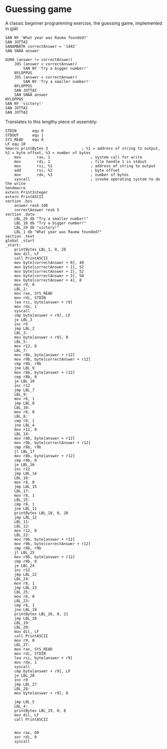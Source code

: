 # Guessing game


A classic beginner programming exercise, the guessing game, implemented in giäl:

    SAN NY 'What year was Rauma founded?'
    SAN JOTTAI
    SANAMBÄTK correctAnswer = '1442'
    SAN SNÄÄ answer

    GUHA (answer != correctAnswer)
        JOS (answer < correctAnswer) 
            SAN NY 'Try a bigger number!'
        NYLOPPUS
        JOS (answer > correctAnswer) 
            SAN NY 'Try a smaller number!'
        NYLOPPUS
        SAN JOTTAI
        SAN SNÄÄ answer
    NYLOPPUS
    SAN NY 'victory!'
    SAN JOTTAI
    SAN JOTTAI





Translates to this lengthy piece of assembly:

    STDIN       equ 0
    STDOUT      equ 1
    SYS_READ    equ 0
    LF equ 10
    %macro printBytes 3               ; %1 = address of string to output, %2 = byte offset, %3 = number of bytes
        mov       rax, 1                  ; system call for write
        mov       rdi, 1                  ; file handle 1 is stdout
        mov       rsi, %1                 ; address of string to output
        add       rsi, %2                 ; byte offset
        mov       rdx, %3                 ; number of bytes
        syscall                           ; invoke operating system to do the write
    %endmacro
    extern PrintInteger
    extern PrintASCII
    section .bss
        answer resb 100
        correctAnswer resb 5
    section .data
        LBL_26 db "Try a smaller number!"
        LBL_18 db "Try a bigger number!"
        LBL_29 db "victory!"
        LBL_1 db "What year was Rauma founded?"
    section .text
    global _start
    _start:
        printBytes LBL_1, 0, 28
        mov dil, LF
        call PrintASCII
        mov byte[correctAnswer + 0], 49
        mov byte[correctAnswer + 1], 52
        mov byte[correctAnswer + 2], 52
        mov byte[correctAnswer + 3], 50
        mov byte[correctAnswer + 4], 0
        mov r9, 0
        LBL_2:
        mov rax, SYS_READ
        mov rdi, STDIN
        lea rsi, byte[answer + r9]
        mov rdx, 1
        syscall
        cmp byte[answer + r9], LF
        je LBL_3
        inc r9
        jmp LBL_2
        LBL_3:
        mov byte[answer + r9], 0
        LBL_5:
        mov r12, 0
        LBL_7:
        mov r8b, byte[answer + r12]
        mov r9b, byte[correctAnswer + r12]
        cmp r8b, r9b
        jne LBL_9
        mov r8b, byte[answer + r12]
        cmp r8b, 0
        je LBL_10
        inc r12
        jmp LBL_7
        LBL_9:
        mov r8, 1
        jmp LBL_8
        LBL_10:
        mov r8, 0
        LBL_8:
        cmp r8, 1
        jne LBL_4
        mov r12, 0
        LBL_14:
        mov r8b, byte[answer + r12]
        mov r9b, byte[correctAnswer + r12]
        cmp r8b, r9b
        jl LBL_17
        mov r8b, byte[answer + r12]
        cmp r8b, 0
        je LBL_16
        inc r12
        jmp LBL_14
        LBL_16:
        mov r8, 0
        jmp LBL_15
        LBL_17:
        mov r8, 1
        LBL_15:
        cmp r8, 1
        jne LBL_11
        printBytes LBL_18, 0, 20
        jmp LBL_12
        LBL_11:
        LBL_12:
        mov r12, 0
        LBL_22:
        mov r8b, byte[answer + r12]
        mov r9b, byte[correctAnswer + r12]
        cmp r8b, r9b
        jl LBL_25
        mov r8b, byte[answer + r12]
        cmp r8b, 0
        je LBL_24
        inc r12
        jmp LBL_22
        LBL_24:
        mov r8, 1
        jmp LBL_23
        LBL_25:
        mov r8, 0
        LBL_23:
        cmp r8, 1
        jne LBL_19
        printBytes LBL_26, 0, 21
        jmp LBL_20
        LBL_19:
        LBL_20:
        mov dil, LF
        call PrintASCII
        mov r9, 0
        LBL_27:
        mov rax, SYS_READ
        mov rdi, STDIN
        lea rsi, byte[answer + r9]
        mov rdx, 1
        syscall
        cmp byte[answer + r9], LF
        je LBL_28
        inc r9
        jmp LBL_27
        LBL_28:
        mov byte[answer + r9], 0
        
        jmp LBL_5
        LBL_4:
        printBytes LBL_29, 0, 8
        mov dil, LF
        call PrintASCII


        mov rax, 60
        xor rdi, 0
        syscall


